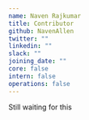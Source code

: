 ```yaml
---
name: Naven Rajkumar
title: Contributor
github: NavenAllen
twitter: ""
linkedin: ""
slack: ""
joining_date: ""
core: false
intern: false
operations: false
---
```


Still waiting for this
